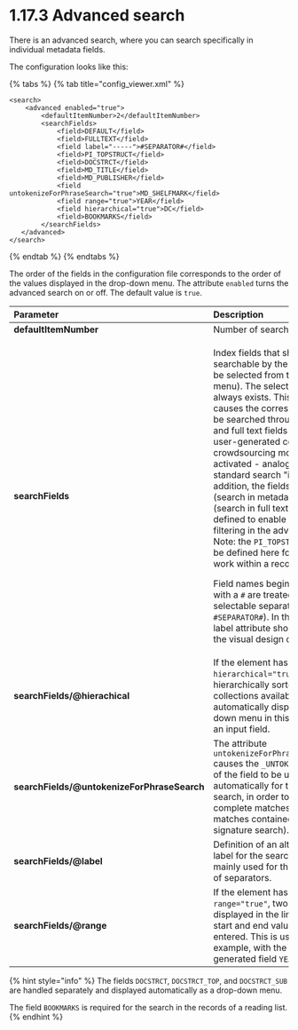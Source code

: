 # 1.17.3 Advanced search

There is an advanced search, where you can search specifically in individual metadata fields.

The configuration looks like this:

{% tabs %}
{% tab title="config\_viewer.xml" %}
```markup
<search>
    <advanced enabled="true">
        <defaultItemNumber>2</defaultItemNumber>
        <searchFields>
            <field>DEFAULT</field>
            <field>FULLTEXT</field>
            <field label="-----">#SEPARATOR#</field>
            <field>PI_TOPSTRUCT</field>
            <field>DOCSTRCT</field>
            <field>MD_TITLE</field>
            <field>MD_PUBLISHER</field>
            <field untokenizeForPhraseSearch="true">MD_SHELFMARK</field>
            <field range="true">YEAR</field>
            <field hierarchical="true">DC</field>
            <field>BOOKMARKS</field>
        </searchFields>
   </advanced>
</search>
```
{% endtab %}
{% endtabs %}

The order of the fields in the configuration file corresponds to the order of the values displayed in the drop-down menu. The attribute `enabled` turns the advanced search on or off. The default value is `true`.

<table>
  <thead>
    <tr>
      <th style="text-align:left"><b>Parameter </b>
      </th>
      <th style="text-align:left">Description</th>
    </tr>
  </thead>
  <tbody>
    <tr>
      <td style="text-align:left"><b>defaultItemNumber</b>
      </td>
      <td style="text-align:left">Number of search fields displayed</td>
    </tr>
    <tr>
      <td style="text-align:left"><b>searchFields </b>
      </td>
      <td style="text-align:left">
        <p>Index fields that should be searchable by the user (these can be selected
          from the drop-down menu). The selection <code>All fields</code> always exists.
          This selection causes the corresponding term to be searched through all
          metadata and full text fields (and also in user-generated content, if crowdsourcing
          module is activated - analogous to the standard search &quot;in all data&quot;.
          In addition, the fields <code>DEFAULT</code> (search in metadata) and <code>FULLTEXT</code> (search
          in full texts) can be defined to enable corresponding filtering in the
          advanced search. Note: the <code>PI_TOPSTRUCT</code> field must be defined
          here for the search to work within a record.</p>
        <p>Field names beginning and ending with a <code>#</code> are treated as non-selectable
          separators (e.g. <code>#SEPARATOR#</code>). In this case, the label attribute
          should be used for the visual design of the separator.</p>
      </td>
    </tr>
    <tr>
      <td style="text-align:left"><b>searchFields/@hierachical</b>
      </td>
      <td style="text-align:left">If the element has the attribute <code>hierarchical=&quot;true&quot;</code>,
        a hierarchically sorted list of the collections available in the index
        is automatically displayed as a drop-down menu in this line instead of
        an input field.</td>
    </tr>
    <tr>
      <td style="text-align:left"><b>searchFields/@untokenizeForPhraseSearch</b>
      </td>
      <td style="text-align:left">The attribute <code>untokenizeForPhraseSearch=&quot;true&quot;</code> causes
        the <code>_UNTOKENIZED</code> version of the field to be used automatically
        for the phrase search, in order to allow only complete matches and no matches
        contained (e.g. for a signature search).</td>
    </tr>
    <tr>
      <td style="text-align:left"><b>searchFields/@label</b>
      </td>
      <td style="text-align:left">Definition of an alternative display label for the search field. This
        is mainly used for the visual design of separators.</td>
    </tr>
    <tr>
      <td style="text-align:left"><b>searchFields/@range</b>
      </td>
      <td style="text-align:left">If the element has the attribute <code>range=&quot;true&quot;</code>, two
        input fields are displayed in the line in which a start and end value can
        be entered. This is useful, for example, with the automatically generated
        field <code>YEAR</code>.</td>
    </tr>
  </tbody>
</table>

{% hint style="info" %}
The fields `DOCSTRCT`, `DOCSTRCT_TOP`, and `DOCSTRCT_SUB` are handled separately and displayed automatically as a drop-down menu.

The field `BOOKMARKS` is required for the search in the records of a reading list.
{% endhint %}

